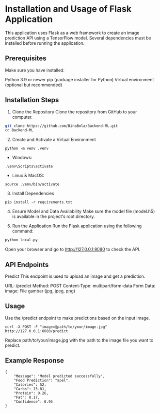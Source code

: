 # Installation and Usage of Flask Application

This application uses Flask as a web framework to create an image prediction API using a TensorFlow model. Several dependencies must be installed before running the application.

## Prerequisites
Make sure you have installed:

Python 3.9 or newer
pip (package installer for Python)
Virtual environment (optional but recommended)

## Installation Steps

1. Clone the Repository
Clone the repository from GitHub to your computer.

```bash
git clone https://github.com/BinaBola/Backend-ML.git
cd Backend-ML
```

2. Create and Activate a Virtual Environment

```
python -m venv .venv
```

- Windows:

```
.venv\Scripts\activate
```

- Linux & MacOS:

```
source .venv/bin/activate
```

3. Install Dependencies

```
pip install -r requirements.txt
```
4. Ensure Model and Data Availability
Make sure the model file (model.h5) is available in the project's root directory.

5. Run the Application
Run the Flask application using the following command:

```bash
python local.py
```

Open your browser and go to http://127.0.0.1:8080 to check the API.

## API Endpoints

Predict
This endpoint is used to upload an image and get a prediction.

URL: /predict
Method: POST
Content-Type: multipart/form-data
Form Data:
image: File gambar (jpg, jpeg, png)

## Usage

Use the /predict endpoint to make predictions based on the input image.

```
curl -X POST -F "image=@path/to/your/image.jpg" http://127.0.0.1:8080/predict
```

Replace path/to/your/image.jpg with the path to the image file you want to predict.

## Example Response

```
{
    "Message": "Model predicted successfully",
    "Food Prediction": "apel",
    "Calories": 52,
    "Carbs": 13.81,
    "Protein": 0.26,
    "Fat": 0.17,
    "Confidence": 0.95
}
```
